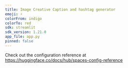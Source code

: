 ```yaml
---
title: Image Creative Caption and hashtag generator 
emoji: ⚡
colorFrom: indigo
colorTo: red
sdk: streamlit
sdk_version: 1.21.0
app_file: app.py
pinned: false
---
```


Check out the configuration reference at https://huggingface.co/docs/hub/spaces-config-reference
